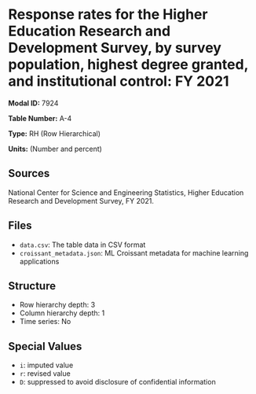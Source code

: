 # Response rates for the Higher Education Research and Development Survey, by survey population, highest degree granted, and institutional control: FY 2021

**Modal ID:** 7924

**Table Number:** A-4

**Type:** RH (Row Hierarchical)

**Units:** (Number and percent)

## Sources

National Center for Science and Engineering Statistics, Higher Education Research and Development Survey, FY 2021.

## Files

- `data.csv`: The table data in CSV format
- `croissant_metadata.json`: ML Croissant metadata for machine learning applications

## Structure

- Row hierarchy depth: 3
- Column hierarchy depth: 1
- Time series: No

## Special Values

- `i`: imputed value
- `r`: revised value
- `D`: suppressed to avoid disclosure of confidential information
